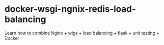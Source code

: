 # docker-wsgi-ngnix-redis-load-balancing
Learn how to combine Nginx + wigs + load balancing + flask + unit testing + Docker 
